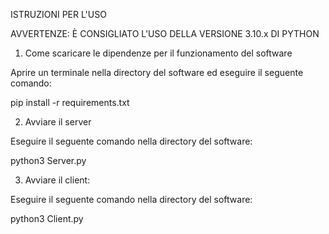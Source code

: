 ISTRUZIONI PER L'USO

AVVERTENZE: È CONSIGLIATO L'USO DELLA VERSIONE 3.10.x DI PYTHON


1) Come scaricare le dipendenze per il funzionamento del software

Aprire un terminale nella directory del software ed eseguire il seguente comando:

pip install -r requirements.txt



2) Avviare il server

Eseguire il seguente comando nella directory del software:

python3 Server.py



3) Avviare il client:

Eseguire il seguente comando nella directory del software:

python3 Client.py

